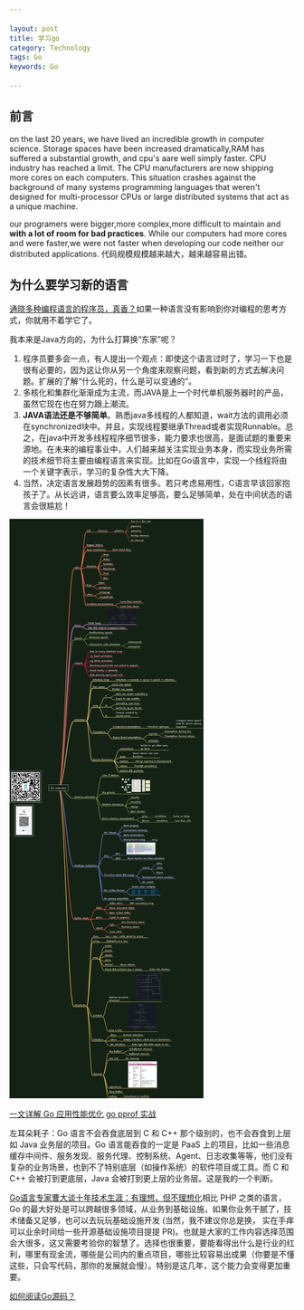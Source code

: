 ```yaml
---

layout: post
title: 学习go
category: Technology
tags: Go
keywords: Go

---
```


## 前言

on the last 20 years, we have lived an incredible growth in computer science. Storage spaces have been increased dramatically,RAM has suffered a substantial growth, and cpu's aare well simply faster. CPU industry has reached a limit. The CPU manufacturers are now shipping more cores on each computers. This situation crashes against the background of many systems programming languages that weren't designed for multi-processor CPUs or large distributed systems that act as a unique machine.

our programers were bigger,more complex,more difficult to maintain and **with a lot of room for bad practices**. While our computers had more cores and were faster,we were not faster when developing our code neither our distributed applications. 代码规模规模越来越大，越来越容易出错。


## 为什么要学习新的语言 

[通晓多种编程语言的程序员，真香？](https://mp.weixin.qq.com/s/1xD45Ksz07-doRExhvRchQ)如果一种语言没有影响到你对编程的思考方式，你就用不着学它了。

我本来是Java方向的，为什么打算换“东家”呢？

1. 程序员要多会一点，有人提出一个观点：即使这个语言过时了，学习一下也是很有必要的，因为这让你从另一个角度来观察问题，看到新的方式去解决问题。扩展的了解“什么死的，什么是可以变通的”。
2. 多核化和集群化渐渐成为主流，而JAVA是上一个时代单机服务器时的产品，虽然它现在也在努力跟上潮流。
3. **JAVA语法还是不够简单**。熟悉java多线程的人都知道，wait方法的调用必须在synchronized块中。并且，实现线程要继承Thread或者实现Runnable。总之，在java中开发多线程程序细节很多，能力要求也很高，是面试题的重要来源地。在未来的编程事业中，人们越来越关注实现业务本身，而实现业务所需的技术细节将主要由编程语言来实现。比如在Go语言中，实现一个线程将由一个关键字表示，学习的复杂性大大下降。
4. 当然，决定语言发展趋势的因素有很多。若只考虑易用性，C语言早该回家抱孩子了。从长远讲，语言要么效率足够高，要么足够简单，处在中间状态的语言会很尴尬！

![](/public/upload/go/learn_go.png)

[一文详解 Go 应用性能优化](https://mp.weixin.qq.com/s/szSAAyWqK3Bz2NxVxJfwXw)
[go pprof 实战](https://zhuanlan.zhihu.com/p/373874739)

左耳朵耗子：Go 语言不会吞食底层到 C 和 C++ 那个级别的，也不会吞食到上层如 Java 业务层的项目。Go 语言能吞食的一定是 PaaS 上的项目，比如一些消息缓存中间件、服务发现、服务代理、控制系统、Agent、日志收集等等，他们没有复杂的业务场景，也到不了特别底层（如操作系统）的软件项目或工具。而 C 和 C++ 会被打到更底层，Java 会被打到更上层的业务层。这是我的一个判断。

[Go语言专家曹大谈十年技术生涯：有理想，但不理想化](https://mp.weixin.qq.com/s/2wXNMd9fD3q5v9QNEUWa1A)相比 PHP 之类的语言，Go 的最大好处是可以跨越很多领域，从业务到基础设施，如果你业务干腻了，技术储备又足够，也可以去玩玩基础设施开发 (当然，我不建议你总是换， 实在手痒可以业余时间给一些开源基础设施项目提提 PR)。也就是大家的工作内容选择范围会大很多，这又需要考验你的智慧了。选择也很重要，要能看得出什么是行业的红利，哪里有现金流，哪些是公司内的重点项目，哪些比较容易出成果（你要是不懂这些，只会写代码，那你的发展就会慢）。特别是这几年，这个能力会变得更加重要。

[如何阅读Go源码？](https://mp.weixin.qq.com/s/yRJF12CPDegyfxiqGDEOKw)